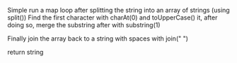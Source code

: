 Simple run a map loop after splitting the string into an array of strings (using split())
Find the first character with charAt(0) and toUpperCase() it, after doing so, merge the substring after with substring(1)

Finally join the array back to a string with spaces with join(" ")

return string